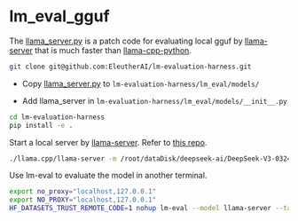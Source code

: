# lm_eval_gguf

The [llama_server.py](llama_server.py) is a patch code for evaluating local gguf by [llama-server](https://github.com/ggml-org/llama.cpp/tree/master/examples/server) that is much faster than [llama-cpp-python](https://github.com/abetlen/llama-cpp-python).

```bash
git clone git@github.com:EleutherAI/lm-evaluation-harness.git
```

- Copy [llama_server.py](llama_server.py) to `lm-evaluation-harness/lm_eval/models/`

- Add llama_server in `lm-evaluation-harness/lm_eval/models/__init__.py`

```bash
cd lm-evaluation-harness
pip install -e .
```

Start a local server by [llama-server](https://github.com/ggml-org/llama.cpp/tree/master/examples/server). Refer to [this repo](https://github.com/tflsxyy/DeepSeek-V3).

```bash
./llama.cpp/llama-server -m /root/dataDisk/deepseek-ai/DeepSeek-V3-0324-MoE-Pruner-E160-IQ1_S/DeepSeek-V3-0324-MoE-Pruner-E160-IQ1_S-00001-of-00018.gguf -ngl 62
```

Use lm-eval to evaluate the model in another terminal.

```bash
export no_proxy="localhost,127.0.0.1"
export NO_PROXY="localhost,127.0.0.1"
HF_DATASETS_TRUST_REMOTE_CODE=1 nohup lm-eval --model llama-server --tasks arc_challenge,arc_easy,boolq,hellaswag,mmlu,openbookqa,piqa,rte,winogrande --model_args base_url=http://127.0.0.1:8080
```
